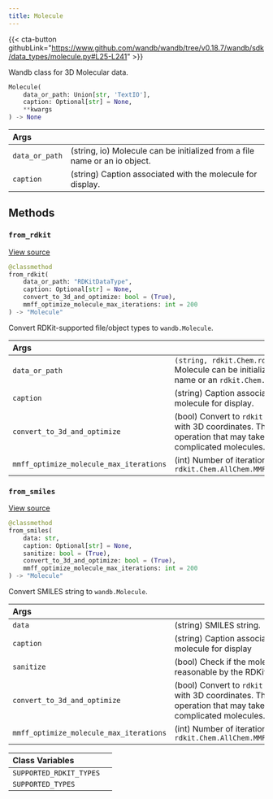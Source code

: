 ```yaml
---
title: Molecule
---
```


{{< cta-button githubLink="https://www.github.com/wandb/wandb/tree/v0.18.7/wandb/sdk/data_types/molecule.py#L25-L241" >}}

Wandb class for 3D Molecular data.

```python
Molecule(
    data_or_path: Union[str, 'TextIO'],
    caption: Optional[str] = None,
    **kwargs
) -> None
```

| Args |  |
| :--- | :--- |
| `data_or_path` | (string, io) Molecule can be initialized from a file name or an io object. |
| `caption` | (string) Caption associated with the molecule for display. |

## Methods

### `from_rdkit`

[View source](https://www.github.com/wandb/wandb/tree/v0.19.1/wandb/sdk/data_types/molecule.py#L99-L163)

```python
@classmethod
from_rdkit(
    data_or_path: "RDKitDataType",
    caption: Optional[str] = None,
    convert_to_3d_and_optimize: bool = (True),
    mmff_optimize_molecule_max_iterations: int = 200
) -> "Molecule"
```

Convert RDKit-supported file/object types to `wandb.Molecule`.

| Args |  |
| :--- | :--- |
| `data_or_path` | `(string, rdkit.Chem.rdchem.Mol)` Molecule can be initialized from a file name or an `rdkit.Chem.rdchem.Mol` object. |
| `caption` | (string) Caption associated with the molecule for display. |
| `convert_to_3d_and_optimize` | (bool) Convert to `rdkit.Chem.rdchem.Mol` with 3D coordinates. This is an expensive operation that may take a long time for complicated molecules. |
| `mmff_optimize_molecule_max_iterations` | (int) Number of iterations to use in `rdkit.Chem.AllChem.MMFFOptimizeMolecule` |

### `from_smiles`

[View source](https://www.github.com/wandb/wandb/tree/v0.19.1/wandb/sdk/data_types/molecule.py#L165-L202)

```python
@classmethod
from_smiles(
    data: str,
    caption: Optional[str] = None,
    sanitize: bool = (True),
    convert_to_3d_and_optimize: bool = (True),
    mmff_optimize_molecule_max_iterations: int = 200
) -> "Molecule"
```

Convert SMILES string to `wandb.Molecule`.

| Args |  |
| :--- | :--- |
| `data` | (string) SMILES string. |
| `caption` | (string) Caption associated with the molecule for display |
| `sanitize` | (bool) Check if the molecule is chemically reasonable by the RDKit's definition. |
| `convert_to_3d_and_optimize` | (bool) Convert to `rdkit.Chem.rdchem.Mol` with 3D coordinates. This is an expensive operation that may take a long time for complicated molecules. |
| `mmff_optimize_molecule_max_iterations` | (int) Number of iterations to use in `rdkit.Chem.AllChem.MMFFOptimizeMolecule` |

| Class Variables |  |
| :--- | :--- |
| `SUPPORTED_RDKIT_TYPES`<a id="SUPPORTED_RDKIT_TYPES"></a> |  |
| `SUPPORTED_TYPES`<a id="SUPPORTED_TYPES"></a> |  |

